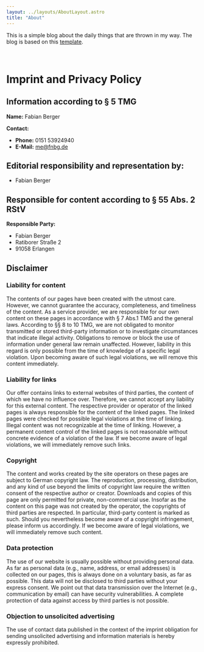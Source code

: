 ```yaml
---
layout: ../layouts/AboutLayout.astro
title: "About"
---
```


This is a simple blog about the daily things that are thrown in my way.
The blog is based on this <a href="https://github.com/satnaing/astro-paper" target="_blank">template</a>. </br> </br> </br>

# Imprint and Privacy Policy

## Information according to § 5 TMG

**Name:** Fabian Berger

**Contact:**

- **Phone:** 0151 53924940
- **E-Mail:** [me@fnbg.de](mailto:me@fnbg.de)

## Editorial responsibility and representation by:

- Fabian Berger

## Responsible for content according to § 55 Abs. 2 RStV

**Responsible Party:**

- Fabian Berger
- Ratiborer Straße 2
- 91058 Erlangen

## Disclaimer

### Liability for content

The contents of our pages have been created with the utmost care. However, we cannot guarantee the accuracy, completeness, and timeliness of the content. As a service provider, we are responsible for our own content on these pages in accordance with § 7 Abs.1 TMG and the general laws. According to §§ 8 to 10 TMG, we are not obligated to monitor transmitted or stored third-party information or to investigate circumstances that indicate illegal activity. Obligations to remove or block the use of information under general law remain unaffected. However, liability in this regard is only possible from the time of knowledge of a specific legal violation. Upon becoming aware of such legal violations, we will remove this content immediately.

### Liability for links

Our offer contains links to external websites of third parties, the content of which we have no influence over. Therefore, we cannot accept any liability for this external content. The respective provider or operator of the linked pages is always responsible for the content of the linked pages. The linked pages were checked for possible legal violations at the time of linking. Illegal content was not recognizable at the time of linking. However, a permanent content control of the linked pages is not reasonable without concrete evidence of a violation of the law. If we become aware of legal violations, we will immediately remove such links.

### Copyright

The content and works created by the site operators on these pages are subject to German copyright law. The reproduction, processing, distribution, and any kind of use beyond the limits of copyright law require the written consent of the respective author or creator. Downloads and copies of this page are only permitted for private, non-commercial use. Insofar as the content on this page was not created by the operator, the copyrights of third parties are respected. In particular, third-party content is marked as such. Should you nevertheless become aware of a copyright infringement, please inform us accordingly. If we become aware of legal violations, we will immediately remove such content.

### Data protection

The use of our website is usually possible without providing personal data. As far as personal data (e.g., name, address, or email addresses) is collected on our pages, this is always done on a voluntary basis, as far as possible. This data will not be disclosed to third parties without your express consent. We point out that data transmission over the Internet (e.g., communication by email) can have security vulnerabilities. A complete protection of data against access by third parties is not possible.

### Objection to unsolicited advertising

The use of contact data published in the context of the imprint obligation for sending unsolicited advertising and information materials is hereby expressly prohibited.
